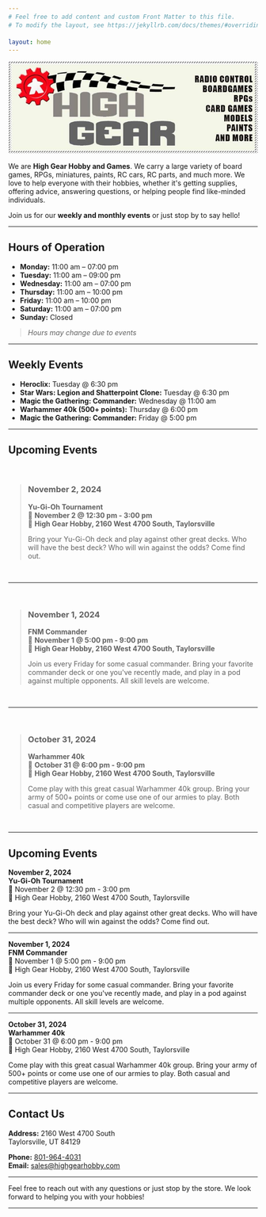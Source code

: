 ```yaml
---
# Feel free to add content and custom Front Matter to this file.
# To modify the layout, see https://jekyllrb.com/docs/themes/#overriding-theme-defaults

layout: home
---
```


![High Gear Logo](./assets/high_gear_logo.jpg)

We are **High Gear Hobby and Games**. We carry a large variety of board games, RPGs, miniatures, paints, RC cars, RC parts, and much more. We love to help everyone with their hobbies, whether it's getting supplies, offering advice, answering questions, or helping people find like-minded individuals. 

Join us for our **weekly and monthly events** or just stop by to say hello!

---

## Hours of Operation

- **Monday:** 11:00 am – 07:00 pm
- **Tuesday:** 11:00 am – 09:00 pm
- **Wednesday:** 11:00 am – 07:00 pm
- **Thursday:** 11:00 am – 10:00 pm
- **Friday:** 11:00 am – 10:00 pm
- **Saturday:** 11:00 am – 07:00 pm
- **Sunday:** Closed

> *Hours may change due to events*

---

## Weekly Events

- **Heroclix:** Tuesday @ 6:30 pm
- **Star Wars: Legion and Shatterpoint Clone:** Tuesday @ 6:30 pm
- **Magic the Gathering: Commander:** Wednesday @ 11:00 am
- **Warhammer 40k (500+ points):** Thursday @ 6:00 pm
- **Magic the Gathering: Commander:** Friday @ 5:00 pm

---

## Upcoming Events

&nbsp;

> ### **November 2, 2024**  
> **Yu-Gi-Oh Tournament**  
> 📅 **November 2 @ 12:30 pm - 3:00 pm**  
> 📍 **High Gear Hobby, 2160 West 4700 South, Taylorsville**  
>  
> Bring your Yu-Gi-Oh deck and play against other great decks. Who will have the best deck? Who will win against the odds? Come find out.

&nbsp;

---

&nbsp;

> ### **November 1, 2024**  
> **FNM Commander**  
> 📅 **November 1 @ 5:00 pm - 9:00 pm**  
> 📍 **High Gear Hobby, 2160 West 4700 South, Taylorsville**  
>  
> Join us every Friday for some casual commander. Bring your favorite commander deck or one you've recently made, and play in a pod against multiple opponents. All skill levels are welcome.

&nbsp;

---

&nbsp;

> ### **October 31, 2024**  
> **Warhammer 40k**  
> 📅 **October 31 @ 6:00 pm - 9:00 pm**  
> 📍 **High Gear Hobby, 2160 West 4700 South, Taylorsville**  
>  
> Come play with this great casual Warhammer 40k group. Bring your army of 500+ points or come use one of our armies to play. Both casual and competitive players are welcome.

&nbsp;

---

## Upcoming Events

**November 2, 2024**  
**Yu-Gi-Oh Tournament**  
📅 November 2 @ 12:30 pm - 3:00 pm  
📍 High Gear Hobby, 2160 West 4700 South, Taylorsville  

Bring your Yu-Gi-Oh deck and play against other great decks. Who will have the best deck? Who will win against the odds? Come find out.

---

**November 1, 2024**  
**FNM Commander**  
📅 November 1 @ 5:00 pm - 9:00 pm  
📍 High Gear Hobby, 2160 West 4700 South, Taylorsville  

Join us every Friday for some casual commander. Bring your favorite commander deck or one you've recently made, and play in a pod against multiple opponents. All skill levels are welcome.

---

**October 31, 2024**  
**Warhammer 40k**  
📅 October 31 @ 6:00 pm - 9:00 pm  
📍 High Gear Hobby, 2160 West 4700 South, Taylorsville  

Come play with this great casual Warhammer 40k group. Bring your army of 500+ points or come use one of our armies to play. Both casual and competitive players are welcome.

---


## Contact Us

**Address:**
2160 West 4700 South  
Taylorsville, UT 84129

**Phone:** [801-964-4031](tel:801-964-4031)  
**Email:** [sales@highgearhobby.com](mailto:sales@highgearhobby.com)

---

Feel free to reach out with any questions or just stop by the store. We look forward to helping you with your hobbies!

---


